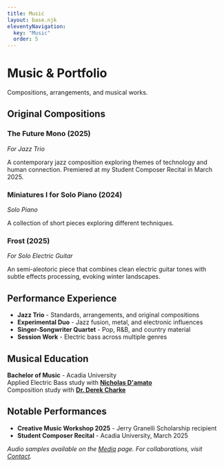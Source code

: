 ```yaml
---
title: Music
layout: base.njk
eleventyNavigation:
  key: "Music"
  order: 5
---
```


# Music & Portfolio

Compositions, arrangements, and musical works.

## Original Compositions

### **The Future Mono** (2025)
*For Jazz Trio*

A contemporary jazz composition exploring themes of technology and human connection. Premiered at my Student Composer Recital in March 2025.

### **Miniatures I for Solo Piano** (2024)
*Solo Piano*

A collection of short pieces exploring different techniques.

### **Frost** (2025)
*For Solo Electric Guitar*

An semi-aleotoric piece that combines clean electric guitar tones with subtle effects processing, evoking winter landscapes.

## Performance Experience

- **Jazz Trio** - Standards, arrangements, and original compositions
- **Experimental Duo** - Jazz fusion, metal, and electronic influences  
- **Singer-Songwriter Quartet** - Pop, R&B, and country material
- **Session Work** - Electric bass across multiple genres


## Musical Education

**Bachelor of Music** - Acadia University  
Applied Electric Bass study with **[Nicholas D'amato](https://www.nicholasdamato.com/)**  
Composition study with **[Dr. Derek Charke](https://www.derekcharke.com/)**

## Notable Performances

- **Creative Music Workshop 2025** - Jerry Granelli Scholarship recipient
- **Student Composer Recital** - Acadia University, March 2025

*Audio samples available on the [Media](/media/) page. For collaborations, visit [Contact](/contact/).*
